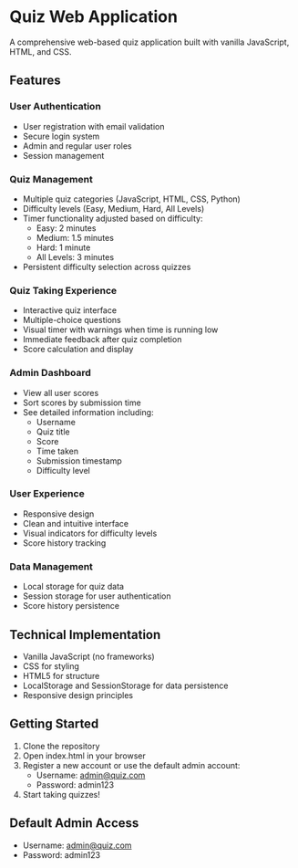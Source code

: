 # Quiz Web Application

A comprehensive web-based quiz application built with vanilla JavaScript, HTML, and CSS.

## Features

### User Authentication
- User registration with email validation
- Secure login system
- Admin and regular user roles
- Session management

### Quiz Management
- Multiple quiz categories (JavaScript, HTML, CSS, Python)
- Difficulty levels (Easy, Medium, Hard, All Levels)
- Timer functionality adjusted based on difficulty:
  - Easy: 2 minutes
  - Medium: 1.5 minutes
  - Hard: 1 minute
  - All Levels: 3 minutes
- Persistent difficulty selection across quizzes

### Quiz Taking Experience
- Interactive quiz interface
- Multiple-choice questions
- Visual timer with warnings when time is running low
- Immediate feedback after quiz completion
- Score calculation and display

### Admin Dashboard
- View all user scores
- Sort scores by submission time
- See detailed information including:
  - Username
  - Quiz title
  - Score
  - Time taken
  - Submission timestamp
  - Difficulty level

### User Experience
- Responsive design
- Clean and intuitive interface
- Visual indicators for difficulty levels
- Score history tracking

### Data Management
- Local storage for quiz data
- Session storage for user authentication
- Score history persistence

## Technical Implementation
- Vanilla JavaScript (no frameworks)
- CSS for styling
- HTML5 for structure
- LocalStorage and SessionStorage for data persistence
- Responsive design principles

## Getting Started
1. Clone the repository
2. Open index.html in your browser
3. Register a new account or use the default admin account:
   - Username: admin@quiz.com
   - Password: admin123
4. Start taking quizzes!

## Default Admin Access
- Username: admin@quiz.com
- Password: admin123